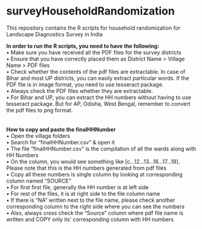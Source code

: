 # surveyHouseholdRandomization
This repository contains the R scripts for household randomization for Landscape Diagnostics Survey in India

<b> In order to run the R scripts, you need to have the following: <br></b>
•	Make sure you have received all the PDF files for the survey districts <br>
•	Ensure that you have correctly placed them as District Name > Village Name > PDF files <br>
•	Check whether the contents of the pdf files are extractable. In case of Bihar and most UP districts, you can easily extract particular words. If the PDF file is in image format, you need to use tesseract package.<br>
•	Always check the PDF files whether they are extractable.<br>
•	For Bihar and UP, you can extract the HH numbers without having to use tesseract package. But for AP, Odisha, West Bengal, remember to convert the pdf files to png format. 
<br>
<br>
<br>
<b>
How to copy and paste the finalHHNumber </b><br>
•	Open the village folders<br>
•	Search for “finalHHNumber.csv” & open it<br>
•	The file “finalHHNumber.csv” is the compilation of all the wards along with HH Numbers<br>
•	On the column, you would see something like [c…12…13…16…17…19]. Please note that this is the HH numbers generated from pdf files<br>
•	Copy all these numbers is single column by looking at corresponding column named “SOURCE”<br>
•	For first first file, generally the HH number is at left side<br>
•	For rest of the files, it is at right side to the file column name<br>
•	If there is “NA” written next to the file name, please check another corresponding column to the right side where you can see the numbers<br>
•	Also, always cross check the “Source” column where pdf file name is written and COPY only its’ corresponding column with HH numbers<br>
